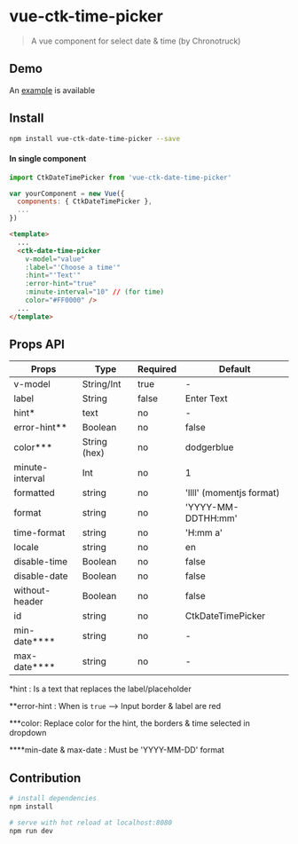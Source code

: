 # vue-ctk-time-picker

> A vue component for select date & time (by Chronotruck)

## Demo
An [example](https://htmlpreview.github.io/?https://github.com/chronotruck/vue-ctk-date-time-picker/blob/master/demo/dist/index.html) is available

## Install

``` bash
npm install vue-ctk-date-time-picker --save
```
#### In single component
``` js
import CtkDateTimePicker from 'vue-ctk-date-time-picker'

var yourComponent = new Vue({
  components: { CtkDateTimePicker },
  ...
})
```
``` html
<template>
  ...
  <ctk-date-time-picker
    v-model="value"
    :label="'Choose a time'"
    :hint="'Text'"
    :error-hint="true"
    :minute-interval="10" // (for time)
    color="#FF0000" />
  ...
</template>  
```

## Props API

| Props      | Type       | Required | Default    |
|------------|------------|----------|------------|
| v-model    | String/Int | true     | -          |
| label      | String     | false    | Enter Text |
| hint*       | text       | no       | -         |
| error-hint** | Boolean    | no      | false     |
| color***     | String (hex) | no    | dodgerblue |
| minute-interval | Int | no    | 1    |
| formatted   | string | no    | 'llll' (momentjs format) |
| format   | string | no      | 'YYYY-MM-DDTHH:mm' |
| time-format   | string | no  | 'H:mm a' |
| locale   | string | no     | en |
| disable-time   | Boolean | no     | false |
| disable-date   | Boolean | no  | false |
| without-header   | Boolean | no   | false |
| id  | string | no  | CtkDateTimePicker |
| min-date****  | string | no  | - |
| max-date****  | string | no  | - |

*hint : Is a text that replaces the label/placeholder

**error-hint : When is `true` --> Input border & label are red

***color: Replace color for the hint, the borders & time selected in dropdown

****min-date & max-date : Must be 'YYYY-MM-DD' format

## Contribution

``` bash
# install dependencies
npm install

# serve with hot reload at localhost:8080
npm run dev
```
